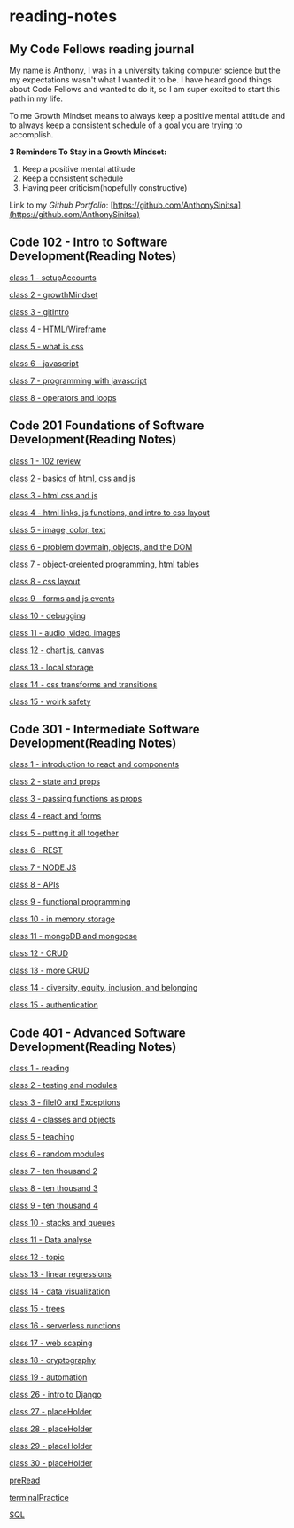 # reading-notes

## My Code Fellows reading journal

My name is Anthony, I was in a university taking computer science but the my expectations wasn't what I wanted it to be. I have heard good things about Code Fellows and wanted to do it, so I am super excited to start this path in my life.

To me Growth Mindset means to always keep a positive mental attitude and to always keep a consistent schedule of a goal you are trying to accomplish.

**3 Reminders To Stay in a Growth Mindset:**

1. Keep a positive mental attitude
2. Keep a consistent schedule
3. Having peer criticism(hopefully constructive)

Link to my _Github Portfolio_: [https://github.com/AnthonySinitsa](https://github.com/AnthonySinitsa)

## Code 102 - Intro to Software Development(Reading Notes)

[class 1 - setupAccounts](102/102-1.md)

[class 2 - growthMindset](102/102-2.md)

[class 3 - gitIntro](102/102-3.md)

[class 4 - HTML/Wireframe](102/102-4.md)

[class 5 - what is css](102/102-5.md)

[class 6 - javascript](102/102-6.md)

[class 7 - programming with javascript](102/102-7.md)

[class 8 - operators and loops](102/102-8.md)

## Code 201 Foundations of Software Development(Reading Notes)

[class 1 - 102 review](201/201-1.md)

[class 2 - basics of html, css and js](201/201-2.md)

[class 3 - html css and js](201/201-3.md)

[class 4 - html links, js functions, and intro to css layout](201/201-4.md)

[class 5 - image, color, text](201/201-5.md)

[class 6 - problem dowmain, objects, and the DOM](201/201-6.md)

[class 7 - object-oreiented programming, html tables](201/201-7.md)

[class 8 - css layout](201/201-8.md)

[class 9 - forms and js events](201/201-9.md)

[class 10 - debugging](201/201-10.md)

[class 11 - audio, video, images](201/201-11.md)

[class 12 - chart.js, canvas](201/201-12.md)

[class 13 - local storage](201/201-13.md)

[class 14 - css transforms and transitions](201/201-14.md)

[class 15 - woirk safety](201/201-15.md)

## Code 301 - Intermediate Software Development(Reading Notes)

[class 1 - introduction to react and components](301/301-1.md)

[class 2 - state and props](301/301-2.md)

[class 3 - passing functions as props](301/301-3.md)

[class 4 - react and forms](301/301-4.md)

[class 5 - putting it all together](301/301-5.md)

[class 6 - REST](301/301-6.md)

[class 7 - NODE.JS](301/301-7.md)

[class 8 - APIs](301/301-8.md)

[class 9 - functional programming](301/301-9.md)

[class 10 - in memory storage](301/301-10.md)

[class 11 - mongoDB and mongoose](301/301-11.md)

[class 12 - CRUD](301/301-12.md)

[class 13 - more CRUD](301/301-13.md)

[class 14 - diversity, equity, inclusion, and belonging](301/301-14.md)

[class 15 - authentication](301/301-15.md)

## Code 401 - Advanced Software Development(Reading Notes)

[class 1 - reading](401/401-1.md)

[class 2 - testing and modules](401/401-2.md)

[class 3 - fileIO and Exceptions](401/401-3.md)

[class 4 - classes and objects](401/401-4.md)

[class 5 - teaching](401/401-5.md)

[class 6 - random modules](401/401-6.md)

[class 7 - ten thousand 2](401/401-7.md)

[class 8 - ten thousand 3](401/401-8.md)

[class 9 - ten thousand 4](401/401-9.md)

[class 10 - stacks and queues](401/401-10.md)

[class 11 - Data analyse](401/401-11.md)

[class 12 - topic](401/401-12.md)

[class 13 - linear regressions](401/401-13.md)

[class 14 - data visualization](401/401-14.md)

[class 15 - trees](401/401-15.md)

[class 16 - serverless runctions](401/401-16.md)

[class 17 - web scaping](401/401-17.md)

[class 18 - cryptography](401/401-18.md)

[class 19 - automation](401/401-19.md)

[class 26 - intro to Django](401/401-26.md)

[class 27 - placeHolder](401/401-27.md)

[class 28 - placeHolder](401/401-28.md)

[class 29 - placeHolder](401/401-29.md)

[class 30 - placeHolder](401/401-30.md)

[preRead](401/401-preRead.md)

[terminalPractice](401/401-Terminal.md)

[SQL](401/401-SQL.md)
